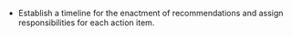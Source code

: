 - Establish a timeline for the enactment of recommendations and assign responsibilities for each action item.